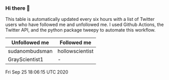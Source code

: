 ### Hi there 👋

This table is automatically updated every six hours with a list of Twitter users who have followed me and unfollowed me. I used Github Actions, the Twitter API, and the python package tweepy to automate this workflow.

| Unfollowed me |  Followed me |
| --- | --- |
|sudanombudsman|hollowscientist|
|GrayScientist1|-|
Fri Sep 25 18:06:15 UTC 2020
